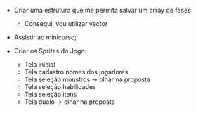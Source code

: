 - Criar uma estrutura que me permita salvar um array de fases
    - Consegui, vou utilizar vector

- Assistir ao minicurso;

- Criar os Sprites do Jogo:
    - Tela inicial
    - Tela cadastro nomes dos jogadores
    - Tela seleção monstros -> olhar na proposta
    - Tela seleção habilidades
    - Tela seleção itens
    - Tela duelo -> olhar na proposta